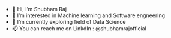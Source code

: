 - 👋 Hi, I’m Shubham Raj
- 👀 I’m interested in Machine learning and Software engneering
- 🌱 I’m currently exploring field of Data Science
- 📫 You can reach me on LinkdIn : @shubhamrajofficial

<!---
shubhamraj-git/shubhamraj-git is a ✨ special ✨ repository because its `README.md` (this file) appears on your GitHub profile.
You can click the Preview link to take a look at your changes.
--->
